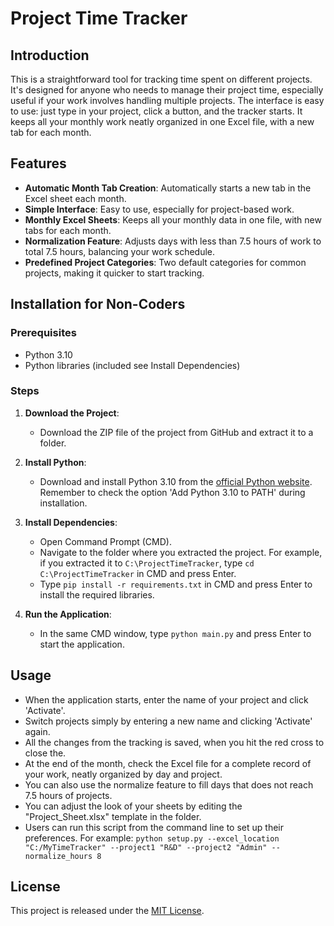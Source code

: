 # Project Time Tracker

## Introduction
This is a straightforward tool for tracking time spent on different projects. It's designed for anyone who needs to manage their project time, especially useful if your work involves handling multiple projects. The interface is easy to use: just type in your project, click a button, and the tracker starts. It keeps all your monthly work neatly organized in one Excel file, with a new tab for each month.

## Features
- **Automatic Month Tab Creation**: Automatically starts a new tab in the Excel sheet each month.
- **Simple Interface**: Easy to use, especially for project-based work.
- **Monthly Excel Sheets**: Keeps all your monthly data in one file, with new tabs for each month.
- **Normalization Feature**: Adjusts days with less than 7.5 hours of work to total 7.5 hours, balancing your work schedule.
- **Predefined Project Categories**: Two default categories for common projects, making it quicker to start tracking.

## Installation for Non-Coders

### Prerequisites
- Python 3.10
- Python libraries (included see Install Dependencies)

### Steps
1. **Download the Project**:
   - Download the ZIP file of the project from GitHub and extract it to a folder.

2. **Install Python**:
   - Download and install Python 3.10 from the [official Python website](https://www.python.org/downloads/). Remember to check the option 'Add Python 3.10 to PATH' during installation.

3. **Install Dependencies**:
   - Open Command Prompt (CMD).
   - Navigate to the folder where you extracted the project. For example, if you extracted it to `C:\ProjectTimeTracker`, type `cd C:\ProjectTimeTracker` in CMD and press Enter.
   - Type `pip install -r requirements.txt` in CMD and press Enter to install the required libraries.

4. **Run the Application**:
   - In the same CMD window, type `python main.py` and press Enter to start the application.

## Usage
- When the application starts, enter the name of your project and click 'Activate'.
- Switch projects simply by entering a new name and clicking 'Activate' again.
- All the changes from the tracking is saved, when you hit the red cross to close the.
- At the end of the month, check the Excel file for a complete record of your work, neatly organized by day and project.
- You can also use the normalize feature to fill days that does not reach 7.5 hours of projects.
- You can adjust the look of your sheets by editing the "Project_Sheet.xlsx" template in the folder.
- Users can run this script from the command line to set up their preferences. For example:
    `python setup.py --excel_location "C:/MyTimeTracker" --project1 "R&D" --project2 "Admin" --normalize_hours 8`


## License
This project is released under the [MIT License](LICENSE).

